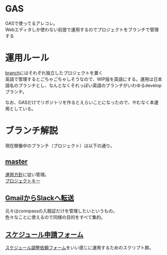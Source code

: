 # GAS
GASで使ってるアレコレ。<BR>
Webエディタしか使わない前提で運用するのでプロジェクトをブランチで管理する

# 運用ルール
[branch](https://github.com/shimajima-eiji/GAS/branches)にはそれぞれ独立したプロジェクトを置く<br>
英語で管理するとごちゃごちゃしそうなので、WIP版を英語にする。運用は日本語名のブランチとし、なんとなくそれっぽい英語のブランチがいわゆるdevelopブランチ。<br>

なお、GASだけでリポジトリを作るとえらいことになったので、やむなく本運用としている。

# ブランチ解説
現在稼働中のブランチ（プロジェクト）は以下の通り。

## [master](https://github.com/shimajima-eiji/GAS_snippet/)
[運用方針](https://github.com/shimajima-eiji/GAS/pull/2#issue-363450817)に従い管理。<br>
[プロジェクトキー](https://script.google.com/d/1kU5cAgcFYhG4CnycO5XZ9f_gXgujFNYN5X4sJasfsDFtOWFVkoXTt88I/edit?splash=yes)

## [GmailからSlackへ転送](https://github.com/shimajima-eiji/GAS/tree/Gmail%E3%81%8B%E3%82%89Slack%E3%81%B8%E8%BB%A2%E9%80%81)
元々はconnpassの入館証だけを管理したいというもの。<br>
色々なことに使えるので同様の目的をすべて集約。

## [スケジュール申請フォーム](https://github.com/shimajima-eiji/GAS/tree/%E3%82%B9%E3%82%B1%E3%82%B8%E3%83%A5%E3%83%BC%E3%83%AB%E7%94%B3%E8%AB%8B%E3%83%95%E3%82%A9%E3%83%BC%E3%83%A0)
[スケジュール調整依頼フォーム](https://shimajima-eiji.github.io/resume/archive/recruit)をいい感じに運用するためのスクリプト群。
